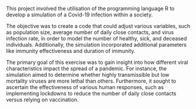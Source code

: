 This project involved the utilisation of the programming language R to develop a simulation of a Covid-19 infection within a society. 

The objective was to create a code that could adjust various variables, such as population size, average number of daily close contacts, and virus infection rate, in order to model the number of healthy, sick, and deceased individuals. Additionally, the simulation incorporated additional parameters like immunity effectiveness and duration of immunity.

The primary goal of this exercise was to gain insight into how different viral characteristics impact the spread of a pandemic. For instance, the simulation aimed to determine whether highly transmissible but low mortality viruses are more lethal than others. Furthermore, it sought to ascertain the effectiveness of various human responses, such as implementing lockdowns to reduce the number of daily close contacts versus relying on vaccination.
